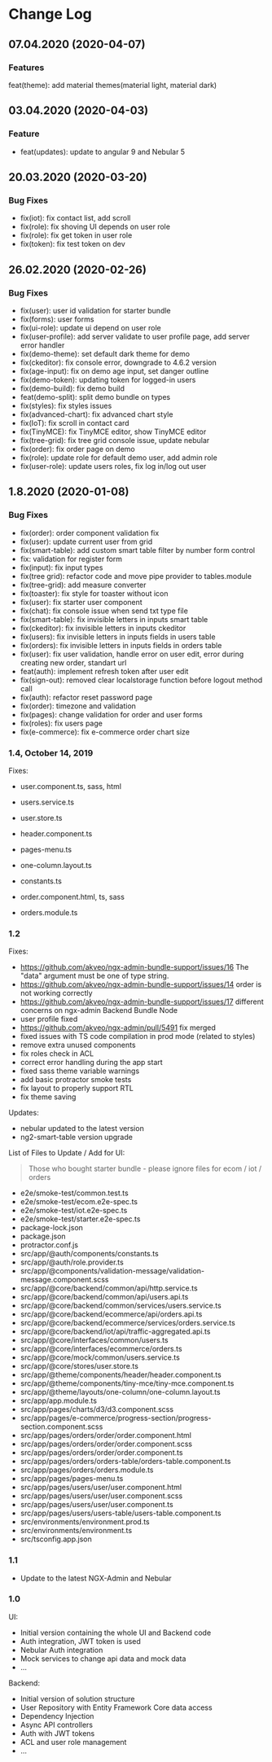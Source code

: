 # Change Log

## 07.04.2020 (2020-04-07)

### Features
feat(theme): add material themes(material light, material dark)

## 03.04.2020 (2020-04-03)

### Feature
* feat(updates): update to angular 9 and Nebular 5

## 20.03.2020 (2020-03-20)

### Bug Fixes
* fix(iot): fix contact list, add scroll
* fix(role): fix shoving UI depends on user role
* fix(role): fix get token in user role
* fix(token): fix test token on dev

## 26.02.2020 (2020-02-26)
### Bug Fixes

* fix(user): user id validation for starter bundle
* fix(forms): user forms
* fix(ui-role): update ui depend on user role
* fix(user-profile): add server validate to user profile page, add server error handler
* fix(demo-theme): set default dark theme for demo 
* fix(ckeditor): fix console error, downgrade to 4.6.2 version 
* fix(age-input): fix on demo age input, set danger outline 
* fix(demo-token): updating token for logged-in users 
* fix(demo-build): fix demo build 
* feat(demo-split): split demo bundle on types 
* fix(styles): fix styles issues 
* fix(advanced-chart): fix advanced chart style 
* fix(IoT): fix scroll in contact card 
* fix(TinyMCE): fix TinyMCE editor, show TinyMCE editor 
* fix(tree-grid): fix tree grid console issue, update nebular 
* fix(order): fix order page on demo
* fix(role): update role for default demo user, add admin role 
* fix(user-role): update users roles, fix log in/log out user 

<a name="1.8.2020"></a>
## 1.8.2020 (2020-01-08)


### Bug Fixes

* fix(order): order component validation fix
* fix(user): update current user from grid
* fix(smart-table): add custom smart table filter by number form control
* fix: validation for register form
* fix(input): fix input types
* fix(tree grid): refactor code and move pipe provider to tables.module
* fix(tree-grid): add measure converter
* fix(toaster): fix style for toaster without icon
* fix(user): fix starter user component
* fix(chat): fix console issue when send txt type file
* fix(smart-table): fix invisible letters in inputs smart table
* fix(ckeditor): fix invisible letters in inputs ckeditor
* fix(users): fix invisible letters in inputs fields in users table
* fix(orders): fix invisible letters in inputs fields in orders table
* fix(user): fix user validation, handle error on user edit, error during creating new order, standart url
* feat(auth): implement refresh token after user edit
* fix(sign-out): removed clear localstorage function before logout method call
* fix(auth): refactor reset password page
* fix(order): timezone and validation
* fix(pages): change validation for order and user forms
* fix(roles): fix users page
* fix(e-commerce): fix e-commerce order chart size

### 1.4, October 14, 2019

Fixes:

 - user.component.ts, sass, html
 - users.service.ts
 - user.store.ts
 - header.component.ts
 - pages-menu.ts
 - one-column.layout.ts
 - constants.ts

 - order.component.html, ts, sass
 - orders.module.ts

### 1.2

Fixes:
 - https://github.com/akveo/ngx-admin-bundle-support/issues/16 The "data" argument must be one of type string. 
 - https://github.com/akveo/ngx-admin-bundle-support/issues/14 order is not working correctly 
 - https://github.com/akveo/ngx-admin-bundle-support/issues/17 different concerns on ngx-admin Backend Bundle Node
 - user profile fixed
 - https://github.com/akveo/ngx-admin/pull/5491 fix merged
 - fixed issues with TS code compilation in prod mode (related to styles)
 - remove extra unused components
 - fix roles check in ACL
 - correct error handling during the app start
 - fixed sass theme variable warnings
 - add basic protractor smoke tests
 - fix layout to properly support RTL
 - fix theme saving 

Updates:
 - nebular updated to the latest version
 - ng2-smart-table version upgrade

List of Files to Update / Add for UI:
> Those who bought starter bundle - please ignore files for ecom / iot / orders

 - e2e/smoke-test/common.test.ts
 - e2e/smoke-test/ecom.e2e-spec.ts
 - e2e/smoke-test/iot.e2e-spec.ts
 - e2e/smoke-test/starter.e2e-spec.ts
 - package-lock.json
 - package.json
 - protractor.conf.js
 - src/app/@auth/components/constants.ts
 - src/app/@auth/role.provider.ts
 - src/app/@components/validation-message/validation-message.component.scss
 - src/app/@core/backend/common/api/http.service.ts
 - src/app/@core/backend/common/api/users.api.ts
 - src/app/@core/backend/common/services/users.service.ts
 - src/app/@core/backend/ecommerce/api/orders.api.ts
 - src/app/@core/backend/ecommerce/services/orders.service.ts
 - src/app/@core/backend/iot/api/traffic-aggregated.api.ts
 - src/app/@core/interfaces/common/users.ts
 - src/app/@core/interfaces/ecommerce/orders.ts
 - src/app/@core/mock/common/users.service.ts
 - src/app/@core/stores/user.store.ts
 - src/app/@theme/components/header/header.component.ts
 - src/app/@theme/components/tiny-mce/tiny-mce.component.ts
 - src/app/@theme/layouts/one-column/one-column.layout.ts
 - src/app/app.module.ts
 - src/app/pages/charts/d3/d3.component.scss
 - src/app/pages/e-commerce/progress-section/progress-section.component.scss
 - src/app/pages/orders/order/order.component.html
 - src/app/pages/orders/order/order.component.scss
 - src/app/pages/orders/order/order.component.ts
 - src/app/pages/orders/orders-table/orders-table.component.ts
 - src/app/pages/orders/orders.module.ts
 - src/app/pages/pages-menu.ts
 - src/app/pages/users/user/user.component.html
 - src/app/pages/users/user/user.component.scss
 - src/app/pages/users/user/user.component.ts
 - src/app/pages/users/users-table/users-table.component.ts
 - src/environments/environment.prod.ts
 - src/environments/environment.ts
 - src/tsconfig.app.json

### 1.1

 - Update to the latest NGX-Admin and Nebular

### 1.0

UI: 

 - Initial version containing the whole UI and Backend code
 - Auth integration, JWT token is used
 - Nebular Auth integration
 - Mock services to change api data and mock data
 - ...

Backend:

 - Initial version of solution structure
 - User Repository with Entity Framework Core data access
 - Dependency Injection
 - Async API controllers
 - Auth with JWT tokens
 - ACL and user role management
 - ...
